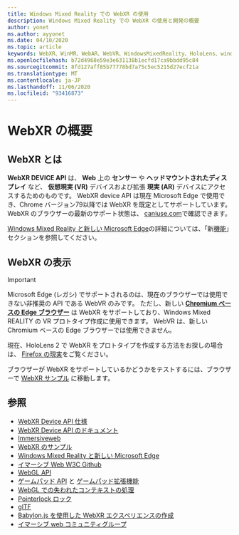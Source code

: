 ```yaml
---
title: Windows Mixed Reality での WebXR の使用
description: Windows Mixed Reality での WebXR の使用と開発の概要
author: yonet
ms.author: ayyonet
ms.date: 04/10/2020
ms.topic: article
keywords: WebXR、WinMR、WebAR、WebVR、WindowsMixedReality、HoloLens、windows mixed reality、web vr、web xr、web mr、web ar、360、360 video、360ビデオ、360 photo、360 photos、360コンテンツ、イマーシブ web、immersiveweb、IW
ms.openlocfilehash: b72d4968e59e3e631138b1ecfd17ca9bbdd95c84
ms.sourcegitcommit: 8fd127aff85b77778bd7a75c5ec5215d27ecf21a
ms.translationtype: MT
ms.contentlocale: ja-JP
ms.lasthandoff: 11/06/2020
ms.locfileid: "93416873"
---
```

# <a name="webxr-overview"></a>WebXR の概要

## <a name="what-is-webxr"></a>WebXR とは

**WebXR DEVICE API** は、 **Web** 上の **センサー** や **ヘッドマウントされたディスプレイ** など、 **仮想現実 (VR)** デバイスおよび拡張 **現実 (AR)** デバイスにアクセスするためのものです。 WebXR device API は現在 Microsoft Edge で使用でき、Chrome バージョン79以降では WebXR を既定としてサポートしています。 WebXR のブラウザーの最新のサポート状態は、 [caniuse.com](https://caniuse.com/#search=webxr)で確認できます。

[Windows Mixed Reality と新しい Microsoft Edge](https://docs.microsoft.com/windows/mixed-reality/new-microsoft-edge#introducing-the-new-microsoft-edge)の詳細については、「新[機能](https://docs.microsoft.com/windows/mixed-reality/mrtk-porting-guide)」セクションを参照してください。

## <a name="viewing-webxr"></a>WebXR の表示

> [!IMPORTANT]
> Microsoft Edge (レガシ) でサポートされるのは、現在のブラウザーでは使用できない非推奨の API である WebVR のみです。 ただし、新しい **[Chromium ベースの Edge ブラウザー](../../whats-new/new-microsoft-edge.md)** は WebXR をサポートしており、Windows Mixed REALITY の VR プロトタイプ作成に使用できます。 WebVR は、新しい Chromium ベースの Edge ブラウザーでは使用できません。
> 
> 現在、HoloLens 2 で WebXR をプロトタイプを作成する方法をお探しの場合は、 [Firefox の現実](https://mixedreality.mozilla.org/firefox-reality/)をご覧ください。

ブラウザーが WebXR をサポートしているかどうかをテストするには、ブラウザーで [WebXR サンプル](https://immersive-web.github.io/webxr-samples/) に移動します。

## <a name="see-also"></a>参照

* [WebXR Device API 仕様](https://immersive-web.github.io/webxr/)
* [WebXR Device API のドキュメント](https://developer.mozilla.org/en-US/docs/Web/API/WebXR_Device_API)
* [Immersiveweb](https://immersiveweb.dev/)
* [WebXR のサンプル](https://immersive-web.github.io/webxr-samples/)
* [Windows Mixed Reality と新しい Microsoft Edge](https://docs.microsoft.com/windows/mixed-reality/new-microsoft-edge#introducing-the-new-microsoft-edge)
* [イマーシブ Web W3C Github](https://github.com/immersive-web)
* [WebGL API](https://msdn.microsoft.com/library/bg182648(v=vs.85).aspx)
* [ゲームパッド API](https://msdn.microsoft.com/library/dn743630(v=vs.85).aspx) と [ゲームパッド拡張機能](https://w3c.github.io/gamepad/extensions.html)
* [WebGL での失われたコンテキストの処理](https://www.khronos.org/webgl/wiki/HandlingContextLost)
* [Pointerlock ロック](https://www.w3.org/TR/pointerlock/)
* [glTF](https://www.khronos.org/gltf)
* [Babylon.js を使用した WebXR エクスペリエンスの作成](https://doc.babylonjs.com/how_to/introduction_to_webxr)
* [イマーシブ web コミュニティグループ](https://www.w3.org/community/immersive-web/)
